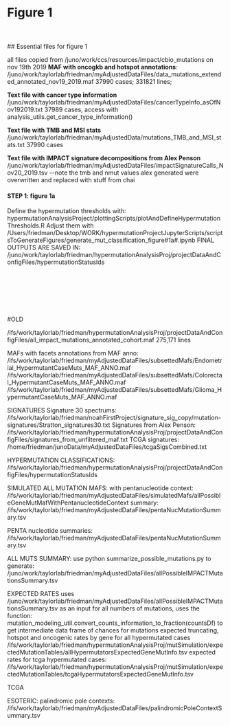 
# Figure 1 
<br>
<br>
## Essential files for figure 1 

all files copied from /juno/work/ccs/resources/impact/cbio_mutations on nov 19th 2019
**MAF with oncogkb and hotspot annotations**: 
/juno/work/taylorlab/friedman/myAdjustedDataFiles/data_mutations_extended_annotated_nov19_2019.maf
37990 cases; 331821 lines; 

**Text file with cancer type information**
/juno/work/taylorlab/friedman/myAdjustedDataFiles/cancerTypeInfo_asOfNov192019.txt
37989 cases, access with analysis_utils.get_cancer_type_information()

**Text file with TMB and MSI stats**
/juno/work/taylorlab/friedman/myAdjustedData/mutations_TMB_and_MSI_stats.txt
37990 cases

**Text file with IMPACT signature decompositions from Alex Penson**
/juno/work/taylorlab/friedman/myAdjustedDataFiles/impactSignatureCalls_Nov20_2019.tsv
--note the tmb and nmut values alex generated were overwritten and replaced with stuff from chai

#### STEP 1: figure 1a
Define the hypermutation thresholds with: hypermutationAnalysisProject/plottingScripts/plotAndDefineHypermutationThresholds.R
Adjust them with /Users/friedman/Desktop/WORK/hypermutationProjectJupyterScripts/scriptsToGenerateFigures/generate_mut_classification_figure#1a#.ipynb
FINAL OUTPUTS ARE SAVED IN: 
/juno/work/taylorlab/friedman/hypermutationAnalysisProj/projectDataAndConfigFiles/hypermutationStatusIds


<br>
<br>
<br>
<br>
<br>
<br>
#OLD

/ifs/work/taylorlab/friedman/hypermutationAnalysisProj/projectDataAndConfigFiles/all_impact_mutations_annotated_cohort.maf
275,171 lines
 
MAFs with facets annotations from MAF anno:
/ifs/work/taylorlab/friedman/myAdjustedDataFiles/subsettedMafs/Endometrial_HypermutantCaseMuts_MAF_ANNO.maf
/ifs/work/taylorlab/friedman/myAdjustedDataFiles/subsettedMafs/Colorectal_HypermutantCaseMuts_MAF_ANNO.maf
/ifs/work/taylorlab/friedman/myAdjustedDataFiles/subsettedMafs/Glioma_HypermutantCaseMuts_MAF_ANNO.maf


SIGNATURES
Signature 30 spectrums: /ifs/work/taylorlab/friedman/noahFirstProject/signature_sig_copy/mutation-signatures/Stratton_signatures30.txt
Signatures from Alex Penson: /ifs/work/taylorlab/friedman/hypermutationAnalysisProj/projectDataAndConfigFiles/signatures_from_unfiltered_maf.txt
TCGA signatures: /home/friedman/junoData/myAdjustedDataFiles/tcgaSigsCombined.txt


HYPERMUTATION CLASSIFICATIONS:
/ifs/work/taylorlab/friedman/hypermutationAnalysisProj/projectDataAndConfigFiles/hypermutationStatusIds

SIMULATED ALL MUTATION MAFS:
with pentanucleotide context: /ifs/work/taylorlab/friedman/myAdjustedDataFiles/simulatedMafs/allPossibleGeneMutMafWithPentanucleotideContext
summary:
/ifs/work/taylorlab/friedman/myAdjustedDataFiles/pentaNucMutationSummary.tsv

PENTA nucleotide summaries:
/ifs/work/taylorlab/friedman/myAdjustedDataFiles/pentaNucMutationSummary.tsv

ALL MUTS SUMMARY:
use python summarize_possible_mutations.py to generate:
/juno/work/taylorlab/friedman/myAdjustedDataFiles/allPossibleIMPACTMutationsSummary.tsv



EXPECTED RATES
uses /juno/work/taylorlab/friedman/myAdjustedDataFiles/allPossibleIMPACTMutationsSummary.tsv as an input for all numbers of mutations, uses the function: mutation_modeling_util.convert_counts_information_to_fraction(countsDf) to get intermediate data frame of chances for mutations
expected truncating, hotspot and oncogenic rates by gene for all hypermutated cases /ifs/work/taylorlab/friedman/hypermutationAnalysisProj/mutSimulation/expectedMutationTables/allHypermutatorsExpectedGeneMutInfo.tsv
expected rates for tcga hypermutated cases: /ifs/work/taylorlab/friedman/hypermutationAnalysisProj/mutSimulation/expectedMutationTables/tcgaHypermutatorsExpectedGeneMutInfo.tsv

TCGA





ESOTERIC:
palindromic pole contexts: /ifs/work/taylorlab/friedman/myAdjustedDataFiles/palindromicPoleContextSummary.tsv



